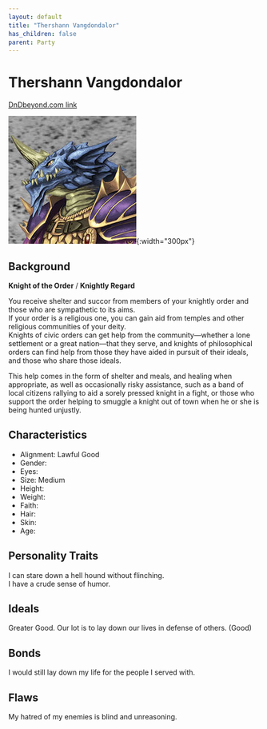 ```yaml
---
layout: default
title: "Thershann Vangdondalor"
has_children: false
parent: Party
---
```


# Thershann Vangdondalor

[DnDbeyond.com link](https://www.dndbeyond.com/characters/19218069)

![full_art](img/thershann.jpeg){:width="300px"}

## Background

**Knight of the Order** / **Knightly Regard**

You receive shelter and succor from members of your knightly order and those who are sympathetic to its aims.  
If your order is a religious one, you can gain aid from temples and other religious communities of your deity.  
Knights of civic orders can get help from the community—whether a lone settlement or a great nation—that they serve, and knights of philosophical orders can find help from those they have aided in pursuit of their ideals, and those who share those ideals.

This help comes in the form of shelter and meals, and healing when appropriate, as well as occasionally risky assistance, such as a band of local citizens rallying to aid a sorely pressed knight in a fight, or those who support the order helping to smuggle a knight out of town when he or she is being hunted unjustly.

## Characteristics

- Alignment: Lawful Good
- Gender:
- Eyes:
- Size: Medium
- Height:
- Weight:  
- Faith:
- Hair:
- Skin:
- Age:

## Personality Traits

I can stare down a hell hound without flinching.  
I have a crude sense of humor.

## Ideals

Greater Good. Our lot is to lay down our lives in defense of others. (Good)

## Bonds

I would still lay down my life for the people I served with.

## Flaws

My hatred of my enemies is blind and unreasoning.

